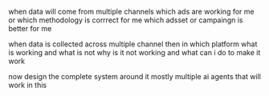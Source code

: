 when data will come from multiple channels
    which ads are working for me or which methodology is corrrect for me 
    which adsset or campaingn is better for me 

when data is collected across multiple channel then in which platform what is working and what is not 
why is it not working and what can i do to make it work 




now design the complete system around it 
mostly multiple ai agents that will work in this